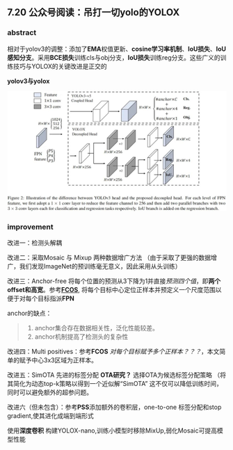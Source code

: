 ## 7.20 公众号阅读：吊打一切yolo的YOLOX

### abstract

相对于yolov3的调整：添加了**EMA**权值更新、**cosine学习率机制**、**IoU损失**、**IoU感知分支**。采用**BCE损失**训练cls与obj分支，**IoU损失**训练reg分支。这些广义的训练技巧与YOLOX的关键改进是正交的

**yolov3与yolox**

![yolov3](img\yolov3.jpg)

### improvement

改进一：检测头解耦

改进二：采取Mosaic 与 Mixup 两种数据增广方法 （由于采取了更强的数据增广，我们发现ImageNet的预训练毫无意义，因此采用从头训练）

改进三：Anchor-free  将每个位置的预测从3下降为1并直接*预测四个值*，即**两个offset和高宽**。参考[**FCOS**](), 将每个目标中心定位正样本并预定义一个尺度范围以便于对每个目标指派**FPN**

anchor的缺点：

>1. anchor集合存在数据相关性，泛化性能较差。
>2. anchor机制提高了检测头的复杂性

改进四：Multi positives：参考**FCOS**   *对每个目标赋予多个正样本？？？*，本文简单的赋予中心3x3区域为正样本。

改进五：SimOTA 先进的标签分配 **OTA研究？** 选择OTA为候选标签分配策略 （将其简化为动态top-k策略以得到一个近似解“SimOTA” 这不仅可以降低训练时间，同时可以避免额外的超参问题。

改进六（但未包含）：参考**PSS**添加额外的卷积层，one-to-one 标签分配和stop gradient,使其进化成端到端形式

使用**深度卷积** 构建YOLOX-nano,训练小模型时移除MixUp,弱化Mosaic可提高模型性能